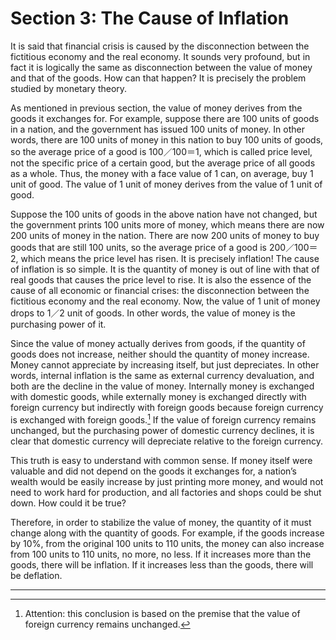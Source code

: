 # Section 3: The Cause of Inflation

It is said that financial crisis is caused by the disconnection between the fictitious economy and the real economy. It sounds very profound, but in fact it is logically the same as disconnection between the value of money and that of the goods. How can that happen? It is precisely the problem studied by monetary theory.

As mentioned in previous section, the value of money derives from the goods it exchanges for. For example, suppose there are 100 units of goods in a nation, and the government has issued 100 units of money. In other words, there are 100 units of money in this nation to buy 100 units of goods, so the average price of a good is 100／100＝1, which is called price level, not the specific price of a certain good, but the average price of all goods as a whole. Thus, the money with a face value of 1 can, on average, buy 1 unit of good. The value of 1 unit of money derives from the value of 1 unit of good.

Suppose the 100 units of goods in the above nation have not changed, but the government prints 100 units more of money, which means there are now 200 units of money in the nation. There are now 200 units of money to buy goods that are still 100 units, so the average price of a good is  200／100＝2, which means the price level has risen. It is precisely inflation! The cause of inflation is so simple. It is the quantity of money is out of line with that of real goods that causes the price level to rise. It is also the essence of the cause of all economic or financial crises: the disconnection between the fictitious economy and the real economy. Now, the value of 1 unit of money drops to 1／2 unit of goods. In other words, the value of money is the purchasing power of it.

Since the value of money actually derives from goods, if the quantity of goods does not increase, neither should the quantity of money increase. Money cannot appreciate by increasing itself, but just depreciates. In other words, internal inflation is the same as external currency devaluation, and both are the decline in the value of money. Internally money is exchanged with domestic goods, while externally money is exchanged directly with foreign currency but indirectly with foreign goods because foreign currency is exchanged with foreign goods.[^1] If the value of foreign currency remains unchanged, but the purchasing power of domestic currency declines, it is clear that domestic currency will depreciate relative to the foreign currency.

This truth is easy to understand with common sense. If money itself were valuable and did not depend on the goods it exchanges for, a nation’s wealth would be easily increase by just printing more money, and would not need to work hard for production, and all factories and shops could be shut down. How could it be true?

Therefore, in order to stabilize the value of money, the quantity of it must change along with the quantity of goods. For example, if the goods increase by 10%, from the original 100 units to 110 units, the money can also increase from 100 units to 110 units, no more, no less. If it increases more than the goods, there will be inflation. If it increases less than the goods, there will be deflation.

- - - -

[^1]: Attention: this conclusion is based on the premise that the value of foreign currency remains unchanged.